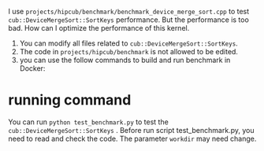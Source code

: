 I use `projects/hipcub/benchmark/benchmark_device_merge_sort.cpp` to test `cub::DeviceMergeSort::SortKeys` performance. But the performance is too bad. How can I optimize the performance of this kernel. 
1. You can modify all files related to `cub::DeviceMergeSort::SortKeys`.
2. The code in `projects/hipcub/benchmark` is not allowed to be edited.
3. you can use the follow commands to build and run benchmark in Docker:     
# running command
You can run `python test_benchmark.py` to test the `cub::DeviceMergeSort::SortKeys` . Before run script test_benchmark.py, you need to read and check the code. The parameter `workdir` may need change.
